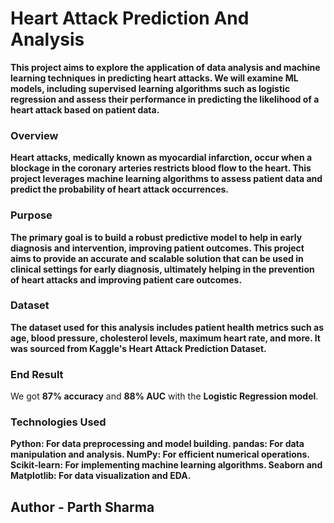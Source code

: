 # Heart Attack Prediction And Analysis 

**This project aims to explore the application of data analysis and machine learning techniques in predicting heart attacks. 
We will examine ML models, including supervised learning algorithms such as logistic regression and assess their performance in predicting the likelihood of a heart attack based on patient data.**

### Overview
**Heart attacks, medically known as myocardial infarction, occur when a blockage in the coronary arteries restricts blood flow to the heart.
This project leverages machine learning algorithms to assess patient data and predict the probability of heart attack occurrences.**

### Purpose
**The primary goal is to build a robust predictive model to help in early diagnosis and intervention, improving patient outcomes.
This project aims to provide an accurate and scalable solution that can be used in clinical settings for early diagnosis, ultimately helping in the prevention of heart attacks and improving patient care outcomes.**

### Dataset
**The dataset used for this analysis includes patient health metrics such as age, blood pressure, cholesterol levels, maximum heart rate, and more. It was sourced from Kaggle's Heart Attack Prediction Dataset.**

### End Result
We got **87% accuracy** and **88% AUC** with the **Logistic Regression model**.

### Technologies Used
**Python: For data preprocessing and model building.
pandas: For data manipulation and analysis.
NumPy: For efficient numerical operations.
Scikit-learn: For implementing machine learning algorithms.
Seaborn and Matplotlib: For data visualization and EDA.** 

## Author - Parth Sharma
                   
